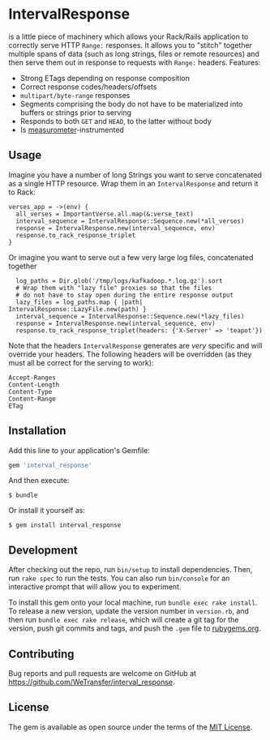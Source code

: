# IntervalResponse

is a little piece of machinery which allows your Rack/Rails application to correctly
serve HTTP `Range:` responses. It allows you to "stitch" together multiple spans of
data (such as long strings, files or remote resources) and then serve them out in response
to requests with `Range:` headers. Features:

* Strong ETags depending on response composition
* Correct response codes/headers/offsets
* `multipart/byte-range` responses
* Segments comprising the body do not have to be materialized into buffers or strings prior to serving
* Responds to both `GET` and `HEAD`, to the latter without body
* Is [measurometer](https://github.com/WeTransfer/measurometer)-instrumented

## Usage

Imagine you have a number of long Strings you want to serve concatenated as a single HTTP resource.
Wrap them in an `IntervalResponse` and return it to Rack:

```
verses_app = ->(env) {
  all_verses = ImportantVerse.all.map(&:verse_text)
  interval_sequence = IntervalResponse::Sequence.new(*all_verses)
  response = IntervalResponse.new(interval_sequence, env)
  response.to_rack_response_triplet
}
```

Or imagine you want to serve out a few very large log files, concatenated together

```
  log_paths = Dir.glob('/tmp/logs/kafkadoop.*.log.gz').sort
  # Wrap them with "lazy file" proxies so that the files
  # do not have to stay open during the entire response output
  lazy_files = log_paths.map { |path| IntervalResponse::LazyFile.new(path) }
  interval_sequence = IntervalResponse::Sequence.new(*lazy_files)
  response = IntervalResponse.new(interval_sequence, env)
  response.to_rack_response_triplet(headers: {'X-Server' => 'teapot'})
```

Note that the headers `IntervalResponse` generates are _very_ specific and will override your
headers. The following headers will be overridden (as they must all be correct for the serving
to work):

```
Accept-Ranges
Content-Length
Content-Type
Content-Range
ETag
```

## Installation

Add this line to your application's Gemfile:

```ruby
gem 'interval_response'
```

And then execute:

    $ bundle

Or install it yourself as:

    $ gem install interval_response

## Development

After checking out the repo, run `bin/setup` to install dependencies. Then, run `rake spec` to run the tests. You can also run `bin/console` for an interactive prompt that will allow you to experiment.

To install this gem onto your local machine, run `bundle exec rake install`. To release a new version, update the version number in `version.rb`, and then run `bundle exec rake release`, which will create a git tag for the version, push git commits and tags, and push the `.gem` file to [rubygems.org](https://rubygems.org).

## Contributing

Bug reports and pull requests are welcome on GitHub at https://github.com/WeTransfer/interval_response.

## License

The gem is available as open source under the terms of the [MIT License](https://opensource.org/licenses/MIT).
